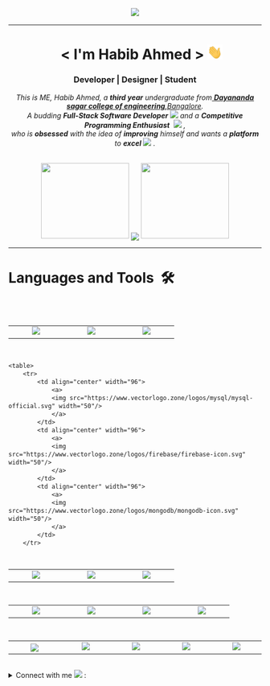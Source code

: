 <p align="center">
    <img src="https://github.com/thompsonemerson/thompsonemerson/raw/master/cover-thompson.png" height="200"/>
</p>

<hr>
    <h1 align="center">&nbsp;&nbsp;&nbsp;&nbsp;< I'm Habib Ahmed >
    <img src="https://raw.githubusercontent.com/ABSphreak/ABSphreak/master/gifs/Hi.gif" width="30px">
    </h1>
    <center>
    <h3 align="center"> Developer | Designer | Student </h3>
    </center>


<p align="center">
    <em>This is ME, Habib Ahmed, a <b>third year</b> undergraduate from<a href="https://www.dsce.edu.in/"> 
            <b>Dayananda sagar college of engineering</b>,Bangalore</a>.<br>
            A budding <b>Full-Stack Software Developer</b> 
            <img src="https://github.com/TheDudeThatCode/TheDudeThatCode/blob/master/Assets/Developer.gif"width="30px"> and a <b>Competitive Programming Enthusiast</b>&nbsp;
            <img src="https://github.com/TheDudeThatCode/TheDudeThatCode/blob/master/Assets/Designer.gif" width="36px">&nbsp,<br>who is <b>obsessed</b> with the idea of <b>improving</b> himself and wants a <b>platform</b> to <b>excel</b> 
            <img src="https://github.com/TheDudeThatCode/TheDudeThatCode/blob/master/Assets/Medal.gif" width="20px">&nbsp.
  </em> 
  <br><br>

<p align="center">
  <a>
    <img height="150" width="175" src="https://github.com/JayantGoel001/JayantGoel001/blob/master/PNG/left.png">
    <img align="center" src="https://github-readme-streak-stats.herokuapp.com?user=habib-ahmed-00&theme=dark&hide_border=true"/>
    <img height="150" width="175" src="https://github.com/JayantGoel001/JayantGoel001/blob/master/PNG/right.png">
  </a>
</p>

<hr>

# Languages and Tools &nbsp;🛠 
<br>
    
<br/>
    <table>
        <tr>
            <td align="center" width="96">
                <a>
                <img src="https://www.vectorlogo.zone/logos/djangoproject/djangoproject-icon.svg" width="50"/>
                </a>
            </td>
            <td align="center" width="96">
                <a>
                <img src="https://upload.wikimedia.org/wikipedia/commons/3/3c/Flask_logo.svg" width="50"/>
                </a>
            </td>
            <td align="center" width="96">
                <a>
                <img src="https://www.vectorlogo.zone/logos/flutterio/flutterio-icon.svg" width="50"/>
                </a>
            </td>
        </tr>
    </table>
<br>

    <table>
        <tr>
            <td align="center" width="96">
                <a>
                <img src="https://www.vectorlogo.zone/logos/mysql/mysql-official.svg" width="50"/>
                </a>
            </td>
            <td align="center" width="96">
                <a>
                <img src="https://www.vectorlogo.zone/logos/firebase/firebase-icon.svg" width="50"/>
                </a>
            </td> 
            <td align="center" width="96">
                <a>
                <img src="https://www.vectorlogo.zone/logos/mongodb/mongodb-icon.svg" width="50"/>
                </a>
            </td> 
        </tr>
  </table>
<br>
    <table>
        <tr>
            <td align="center" width="96">
                <a>
                <img src="https://www.vectorlogo.zone/logos/visualstudio_code/visualstudio_code-icon.svg" width="40"/>
                </a>
            </td>
            <td align="center" width="96">
                <a>
                <img src="https://upload.wikimedia.org/wikipedia/commons/1/1d/PyCharm_Icon.svg" width="40"/>
                </a>
            </td> 
            <td align="center" width="96">
                <a>
                <img src="https://cdn.worldvectorlogo.com/logos/sublime-text.svg" width="40"/>
                </a>
            </td> 
        </tr>
  </table>
    <br>
  <table>
        <tr>
            <td align="center" width="96">
                <a>
                <img src="https://www.vectorlogo.zone/logos/python/python-icon.svg" width="50"/>
                </a>
            </td>
            <td align="center" width="96">
                <a>
                <img src="https://www.vectorlogo.zone/logos/php/php-icon.svg" width="50"/>
                </a>
            </td>
            <td align="center" width="96">
                <a>
                <img src="https://upload.wikimedia.org/wikipedia/commons/1/18/ISO_C%2B%2B_Logo.svg" width="50"/>
                </a>
            </td>
            <td align="center" width="96">
                <a>
                <img src="https://www.vectorlogo.zone/logos/dartlang/dartlang-icon.svg" width="50"/>        
                </a>
            </td>
        </tr>
    </table>
<br>
    <table>
        <tr>
            <td align="center" width="100">
                <img align="center" src="https://www.vectorlogo.zone/logos/w3_html5/w3_html5-icon.svg" width="50">
            </td>
        <td align="center" width="96">
            <a>
            <img src="https://github.com/soilshubham/soilshubham/blob/main/icons/css.svg" width="50"/>
            </a>
        </td>
        <td align="center" width="96">
            <a>
            <img src="https://github.com/soilshubham/soilshubham/blob/main/icons/js.svg" width="50"/>
            </a>
        </td>
        <td align="center" width="96">
            <a>
            <img src="https://www.vectorlogo.zone/logos/getbootstrap/getbootstrap-icon.svg" width="50"/>
            </a>
        </td>
        <td align="center" width="96">
            <a>
            <img src="https://www.vectorlogo.zone/logos/jquery/jquery-icon.svg" width="50"/>
            </a>
        </td>
    </tr>
  </table>
<br>
<details>
    <summary> Connect with me 
        <a target="_blank">
            <img src="https://github.com/JayantGoel001/JayantGoel001/blob/master/GIF/Handshake.gif" height="25px" style="max-width:100%;">
        </a>:
    </summary>  
<br/>
    <p align="center">
        <a href="https://thecodebox.tech/">
            <img src="https://img.shields.io/badge/-thecodebox-3423A6?style=for-the-badge&logo=Google-Chrome&logoColor=white"/>
        </a>
        <a href="https://www.linkedin.com/in/habibul-bashar-ahmed-a8700520a/">
            <img src="https://img.shields.io/badge/-Habib%20Ahmed-0077B5?style=for-the-badge&logo=Linkedin&logoColor=white"/>
        </a>
        <a href="mailto:hahmed.y2k@gmail.com">
            <img src="https://img.shields.io/badge/-hahmed.y2k@gmail.com-D14836?style=for-the-badge&logo=Gmail&logoColor=white"/>
        </a>
        <a href="https://instagram.com/__laruuu_">
            <img src="https://img.shields.io/badge/-__laruuu__-E4405F?style=for-the-badge&logo=Instagram&logoColor=white"/>
        </a>
    </p>

</details>

